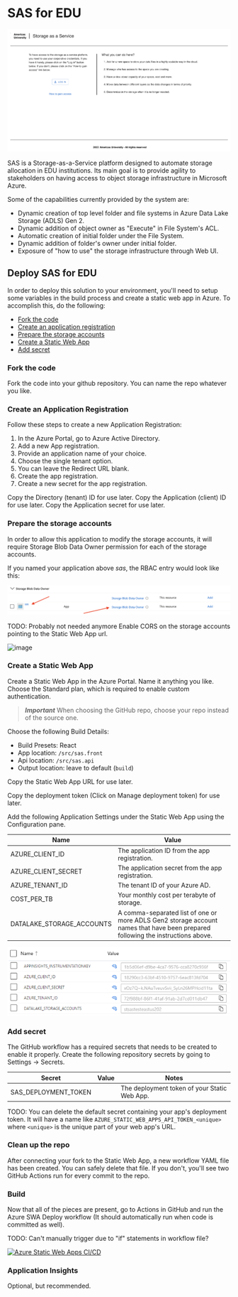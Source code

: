 # SAS for EDU

![image](assets/sas-welcome-page.png)

SAS is a Storage-as-a-Service platform designed to automate storage allocation in EDU institutions. Its main goal is to provide agility to stakeholders on having access to object storage infrastructure in Microsoft Azure.

Some of the capabilities currently provided by the system are:

* Dynamic creation of top level folder and file systems in Azure Data Lake Storage (ADLS) Gen 2.
* Dynamic addition of object owner as "Execute" in File System's ACL.
* Automatic creation of initial folder under the File System.
* Dynamic addition of folder's owner under initial folder.
* Exposure of "how to use" the storage infrastructure through Web UI.

## Deploy SAS for EDU

In order to deploy this solution to your environment, you'll need to setup some variables in the build process and create a static web app in Azure. To accomplish this, do the following:

* [Fork the code](#fork-the-code)
* [Create an application registration](#create-an-application-registration)
* [Prepare the storage accounts](#prepare-the-storage-accounts)
* [Create a Static Web App](#create-a-static-web-app)
* [Add secret](#add-secret)

### Fork the code

Fork the code into your github repository. You can name the repo whatever you like.

### Create an Application Registration

Follow these steps to create a new Application Registration:

1. In the Azure Portal, go to Azure Active Directory.
2. Add a new App registration.
3. Provide an application name of your choice.
4. Choose the single tenant option.
5. You can leave the Redirect URL blank.
6. Create the app registration.
7. Create a new secret for the app registration.

Copy the Directory (tenant) ID for use later.
Copy the Application (client) ID for use later.
Copy the Application secret for use later.

### Prepare the storage accounts

In order to allow this application to modify the storage accounts, it will require Storage Blob Data Owner permission for each of the storage accounts.

If you named your application above *sas*, the RBAC entry would look like this:

![image](assets/blog-owner-contributor.png)

TODO: Probably not needed anymore
Enable CORS on the storage accounts pointing to the Static Web App url.

![image](https://user-images.githubusercontent.com/3756829/148672121-d1de3d3e-f026-42c9-bd1e-39eefbcfd3c3.png)

### Create a Static Web App

Create a Static Web App in the Azure Portal. Name it anything you like. Choose the Standard plan, which is required to enable custom authentication.

> ***Important***
> When choosing the GitHub repo, choose your repo instead of the source one.

Choose the following Build Details:

* Build Presets: React
* App location: `/src/sas.front`
* Api location: `/src/sas.api`
* Output location: leave to default (`build`)

Copy the Static Web App URL for use later.

Copy the deployment token (Click on Manage deployment token) for use later.

Add the following Application Settings under the Static Web App using the Configuration pane. 

| Name | Value |
| --- | --- |
| AZURE_CLIENT_ID | The application ID from the app registration. |
| AZURE_CLIENT_SECRET | The application secret from the app registration. |
| AZURE_TENANT_ID | The tenant ID of your Azure AD. |
| COST_PER_TB | Your monthly cost per terabyte of storage. |
| DATALAKE_STORAGE_ACCOUNTS | A comma-separated list of one or more ADLS Gen2 storage account names that have been prepared following the instructions above. |

![App Settings](./assets/app-settings.png)

### Add secret

The GitHub workflow has a required secrets that needs to be created to enable it properly. Create the following repository secrets by going to Settings -> Secrets.

Secret|Value|Notes
---|---|---
SAS_DEPLOYMENT_TOKEN||The deployment token of your Static Web App.

TODO: You can delete the default secret containing your app's deployment token. It will have a name like `AZURE_STATIC_WEB_APPS_API_TOKEN_<unique>` where `<unique>` is the unique part of your web app's URL.

### Clean up the repo

After connecting your fork to the Static Web App, a new workflow YAML file has been created. You can safely delete that file. If you don't, you'll see two GitHub Actions run for every commit to the repo.

### Build

Now that all of the pieces are present, go to Actions in GitHub and run the Azure SWA Deploy workflow (It should automatically run when code is committed as well).

TODO: Can't manually trigger due to "if" statements in workflow file?

[![Azure Static Web Apps CI/CD](../../actions/workflows/azure-swa-deploy.yml/badge.svg)](../../actions/workflows/azure-swa-deploy.yml)

### Application Insights

Optional, but recommended.
